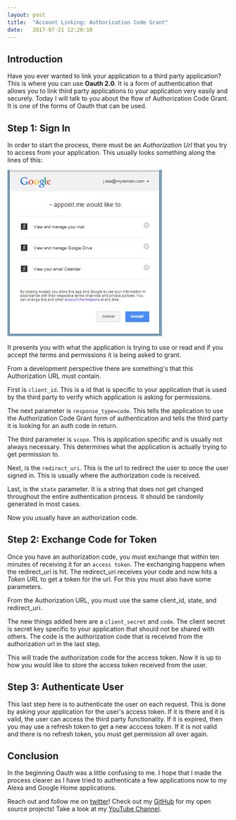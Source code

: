 ```yaml
---
layout: post
title:  "Account Linking: Authorization Code Grant"
date:   2017-07-21 12:20:10 
---
```



## Introduction

Have you ever wanted to link your application to a third party application? This is where you can use **Oauth 2.0**.  It is a form of authentication that allows you to link third party applications to your application very easily and securely.  Today I will talk to you about the flow of Authorization Code Grant.  It is one of the forms of Oauth that can be used. 

## Step 1: Sign In

In order to start the process, there must be an *Authorization Url* that you try to access from your application.  This usually looks something along the lines of this:

![SignIn](https://github.com/acucciniello/acucciniello.com/blob/gh-pages/assets/oauth-auth-code/signin.png)

It presents you with what the application is trying to use or read and if you accept the terms and permissions it is being asked to grant.

From a development perspective there are something's that this Authorization URL must contain. 

First is `client_id`.  This is a id that is specific to your application that is used by the third party to verify which application is asking for permissions. 

The next parameter is `response_type=code`. This tells the application to use the Authorization Code Grant form of authentication and tells the third party it is looking for an auth code in return.    

The third parameter is `scope`.  This is application specific and is usually not always necessary.  This determines what the application is actually trying to get permission to.

Next, is the `redirect_uri`. This is the url to redirect the user to once the user signed in.  This is usually where the authorization code is received.

Last, is the `state` parameter.  It is a string that does not get changed throughout the entire authentication process.  It should be randomly generated in most cases.

Now you usually have an authorization code. 

## Step 2: Exchange Code for Token

Once you have an authorization code, you must exchange that within ten minutes of receiving it for an `access token`.  The exchanging happens when the redirect_uri is hit.  The redirect_uri receives your code and now hits a *Token URL* to get a token for the url.  For this you must also have some parameters.

From the Authorization URL, you must use the same client_id, state, and redirect_uri.

The new things added here are a `client_secret` and `code`.  The client secret is secret key specific to your application that should not be shared with others.  The code is the authorization code that is received from the authorization url in the last step.


This will trade the authorization code for the access token.  Now it is up to how you would like to store the access token received from the user.  

## Step 3: Authenticate User

This last step here is to authenticate the user on each request.  This is done by asking your application for the user's access token.  If it is there and it is valid, the user can access the third party functionality.  If it is expired, then you may use a refresh token to get a new acccess token.  If it is not valid and there is no refresh token, you must get permission all over again.

## Conclusion

In the beginning Oauth was a little confusing to me.  I hope that I made the process clearer as I have tried to authenticate a few applications now to my Alexa and Google Home applications.

Reach out and follow me on [twitter][twitter]!  Check out my [GitHub][github] for my open source projects! Take a look at my [YouTube Channel][youtube].


[github]: https://github.com/acucciniello
[twitter]: https://twitter.com/antocucciniello
[youtube]: https://www.youtube.com/channel/UC8icMMql5SjCaXXMvILGIUA